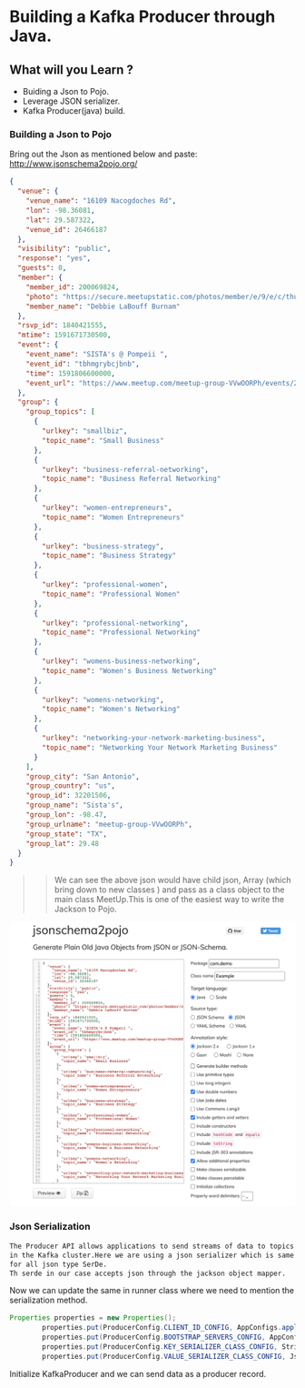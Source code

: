 # Building a Kafka Producer through Java.

## What will you Learn ?

* Buiding a Json to Pojo.
* Leverage JSON serializer.
* Kafka Producer(java) build.

### Building a Json to Pojo

Bring out the Json as mentioned below and paste: http://www.jsonschema2pojo.org/

```json
{
  "venue": {
    "venue_name": "16109 Nacogdoches Rd",
    "lon": -98.36081,
    "lat": 29.587322,
    "venue_id": 26466187
  },
  "visibility": "public",
  "response": "yes",
  "guests": 0,
  "member": {
    "member_id": 200069824,
    "photo": "https://secure.meetupstatic.com/photos/member/e/9/e/c/thumb_254039884.jpeg",
    "member_name": "Debbie LaBouff Burnam"
  },
  "rsvp_id": 1840421555,
  "mtime": 1591671730500,
  "event": {
    "event_name": "SISTA's @ Pompeii ",
    "event_id": "tbhmgrybcjbnb",
    "time": 1591806600000,
    "event_url": "https://www.meetup.com/meetup-group-VVwOORPh/events/271065743/"
  },
  "group": {
    "group_topics": [
      {
        "urlkey": "smallbiz",
        "topic_name": "Small Business"
      },
      {
        "urlkey": "business-referral-networking",
        "topic_name": "Business Referral Networking"
      },
      {
        "urlkey": "women-entrepreneurs",
        "topic_name": "Women Entrepreneurs"
      },
      {
        "urlkey": "business-strategy",
        "topic_name": "Business Strategy"
      },
      {
        "urlkey": "professional-women",
        "topic_name": "Professional Women"
      },
      {
        "urlkey": "professional-networking",
        "topic_name": "Professional Networking"
      },
      {
        "urlkey": "womens-business-networking",
        "topic_name": "Women's Business Networking"
      },
      {
        "urlkey": "womens-networking",
        "topic_name": "Women's Networking"
      },
      {
        "urlkey": "networking-your-network-marketing-business",
        "topic_name": "Networking Your Network Marketing Business"
      }
    ],
    "group_city": "San Antonio",
    "group_country": "us",
    "group_id": 32201506,
    "group_name": "Sista's",
    "group_lon": -98.47,
    "group_urlname": "meetup-group-VVwOORPh",
    "group_state": "TX",
    "group_lat": 29.48
  }
}
```
>> We can see the above json would have child json, Array (which bring down to new classes ) and pass as a class object to the main class MeetUp.This is one of the easiest way to write the Jackson to Pojo.

 
![JSON POJO CONVERTER](/images/test.png)


### Json Serialization
```text
The Producer API allows applications to send streams of data to topics in the Kafka cluster.Here we are using a json serializer which is same for all json type SerDe.
Th serde in our case accepts json through the jackson object mapper.

```

Now we can update the same in runner class where we need to mention the serialization method.
```java
Properties properties = new Properties();
        properties.put(ProducerConfig.CLIENT_ID_CONFIG, AppConfigs.applicationID);
        properties.put(ProducerConfig.BOOTSTRAP_SERVERS_CONFIG, AppConfigs.bootstrapServers);
        properties.put(ProducerConfig.KEY_SERIALIZER_CLASS_CONFIG, StringSerializer.class);
        properties.put(ProducerConfig.VALUE_SERIALIZER_CLASS_CONFIG, JsonSerializer.class);
```
Initialize KafkaProducer and  we can send data as a producer record.
